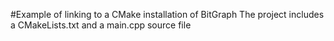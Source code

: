 #Example of linking to a CMake installation of BitGraph
The project includes a CMakeLists.txt and a main.cpp source file



